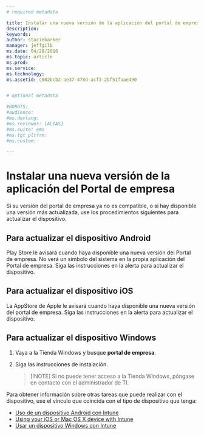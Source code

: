 ```yaml
---
# required metadata

title: Instalar una nueva versión de la aplicación del portal de empresa | Microsoft Intune
description:
keywords:
author: staciebarker
manager: jeffgilb
ms.date: 04/28/2016
ms.topic: article
ms.prod:
ms.service:
ms.technology:
ms.assetid: c002bcb2-ae37-478d-acf3-2bf51faae490


# optional metadata

#ROBOTS:
#audience:
#ms.devlang:
#ms.reviewer: [ALIAS]
#ms.suite: ems
#ms.tgt_pltfrm:
#ms.custom:

---
```


# Instalar una nueva versión de la aplicación del Portal de empresa

Si su versión del portal de empresa ya no es compatible, o si hay disponible una versión más actualizada, use los procedimientos siguientes para actualizar el dispositivo.

## Para actualizar el dispositivo Android

Play Store le avisará cuando haya disponible una nueva versión del Portal de empresa. No verá un símbolo del sistema en la propia aplicación del Portal de empresa. Siga las instrucciones en la alerta para actualizar el dispositivo.

## Para actualizar el dispositivo iOS

La AppStore de Apple le avisará cuando haya disponible una nueva versión del portal de empresa. Siga las instrucciones en la alerta para actualizar el dispositivo.

## Para actualizar el dispositivo Windows

1.  Vaya a la Tienda Windows y busque **portal de empresa**.

2.  Siga las instrucciones de instalación.

    > [!NOTE] Si no puede tener acceso a la Tienda Windows, póngase en contacto con el administrador de TI.

Para obtener información sobre otras tareas que puede realizar con el dispositivo, use el vínculo que coincida con el tipo de dispositivo que tenga:

- [Uso de un dispositivo Android con Intune](using-your-android-device-with-intune.md)</br>
- [Using your iOS or Mac OS X device with Intune](using-your-ios-or-mac-os-x-device-with-intune.md)</br>
- [Usar un dispositivo Windows con Intune](using-your-windows-device-with-intune.md)



<!--HONumber=May16_HO2-->


